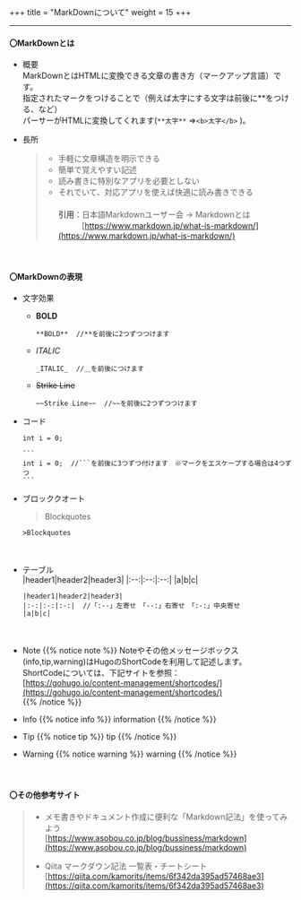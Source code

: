 +++
title = "MarkDownについて"
weight = 15
+++

---
#### 〇MarkDownとは
+ 概要  
MarkDownとはHTMLに変換できる文章の書き方（マークアップ言語）です。    
指定されたマークをつけることで（例えば太字にする文字は前後に**をつける、など）   
パーサーがHTMLに変換してくれます(```**太字**``` ⇒```<b>太字</b>``` )。  

+ 長所
    >* 手軽に文章構造を明示できる
    >* 簡単で覚えやすい記述
    >* 読み書きに特別なアプリを必要としない
    >* それでいて、対応アプリを使えば快適に読み書きできる　  
    >　  
    >**引用**：日本語Markdownユーザー会 -> Markdownとは  
    　　　[https://www.markdown.jp/what-is-markdown/](https://www.markdown.jp/what-is-markdown/)


　
#### 〇MarkDownの表現 

+ 文字効果
  - **BOLD**
    ```
    **BOLD**  //**を前後に2つずつつけます
    ```

  - _ITALIC_  
    ```
    _ITALIC_  //＿を前後につけます
    ```  
     
  - ~~Strike Line~~
    ```
    ~~Strike Line~~  //~~を前後に2つずつつけます
    ```    

+ コード
    ```
    int i = 0;
    ```
    ````
    ```
    int i = 0;  //```を前後に3つずつ付けます　※マークをエスケープする場合は4つずつ
    ```
    ````
+ ブロッククオート
    >Blockquotes
  
    ```
    >Blockquotes
    ```
　
+ テーブル  
    |header1|header2|header3|
    |:--:|:--:|:--:|
    |a|b|c|  

    ```
    |header1|header2|header3|
    |:-:|:-:|:-:|  //「:--」左寄せ　「--:」右寄せ　「:-:」中央寄せ
    |a|b|c|  
    ```

　
+ Note
{{% notice note %}}
Noteやその他メッセージボックス(info,tip,warning)はHugoのShortCodeを利用して記述します。  
ShortCodeについては、下記サイトを参照：  
[https://gohugo.io/content-management/shortcodes/](https://gohugo.io/content-management/shortcodes/)  
{{% /notice %}}

+ Info
{{% notice info %}}
information
{{% /notice %}}

+ Tip
{{% notice tip %}}
tip
{{% /notice %}}

+ Warning
{{% notice warning %}}
warning
{{% /notice %}}

　
#### 〇その他参考サイト 
>+ メモ書きやドキュメント作成に便利な「Markdown記法」を使ってみよう  
> [https://www.asobou.co.jp/blog/bussiness/markdown](https://www.asobou.co.jp/blog/bussiness/markdown)
> 
>+ Qiita マークダウン記法 一覧表・チートシート  
> [https://qiita.com/kamorits/items/6f342da395ad57468ae3](https://qiita.com/kamorits/items/6f342da395ad57468ae3)  
>
